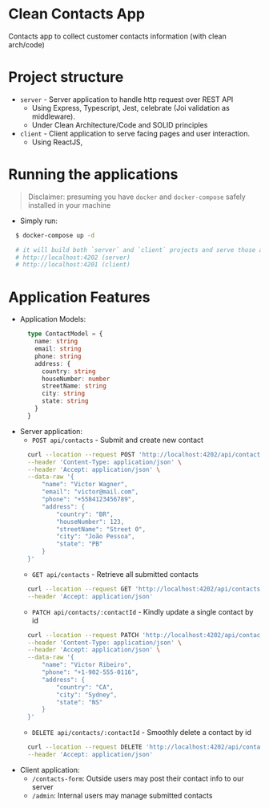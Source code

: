 # Clean Contacts App
Contacts app to collect customer contacts information (with clean arch/code)

# Project structure
- `server` - Server application to handle http request over REST API
  - Using Express, Typescript, Jest, celebrate (Joi validation as middleware).
  - Under Clean Architecture/Code and SOLID principles
- `client` - Client application to serve facing pages and user interaction.
  - Using ReactJS, 

# Running the applications
> Disclaimer: presuming you have `docker` and `docker-compose` safely installed in your machine

- Simply run:
```sh
  $ docker-compose up -d

  # it will build both `server` and `client` projects and serve those at: 
  # http://localhost:4202 (server)
  # http://localhost:4201 (client)
```

# Application Features
  - Application Models:
    ```ts
      type ContactModel = {
        name: string
        email: string
        phone: string
        address: {
          country: string
          houseNumber: number
          streetName: string
          city: string
          state: string
        }
      }
    ```
  - Server application:
    - `POST api/contacts` - Submit and create new contact
    ```sh
      curl --location --request POST 'http://localhost:4202/api/contacts' \
      --header 'Content-Type: application/json' \
      --header 'Accept: application/json' \
      --data-raw '{
          "name": "Victor Wagner",
          "email": "victor@mail.com",
          "phone": "+5584123456789",
          "address": {
              "country": "BR",
              "houseNumber": 123,
              "streetName": "Street 0",
              "city": "João Pessoa",
              "state": "PB"
          }
      }'
    ```
    - `GET api/contacts` - Retrieve all submitted contacts
    ```sh
      curl --location --request GET 'http://localhost:4202/api/contacts' \
      --header 'Accept: application/json'
    ```
    - `PATCH api/contacts/:contactId` - Kindly update a single contact by id
    ```sh
      curl --location --request PATCH 'http://localhost:4202/api/contacts/ckw4z8a9i0000itvrci6jc1bq' \
      --header 'Content-Type: application/json' \
      --header 'Accept: application/json' \
      --data-raw '{
          "name": "Victor Ribeiro",
          "phone": "+1-902-555-0116",
          "address": {
              "country": "CA",
              "city": "Sydney",
              "state": "NS"
          }
      }'
    ```
    - `DELETE api/contacts/:contactId` - Smoothly delete a contact by id
    ```sh
      curl --location --request DELETE 'http://localhost:4202/api/contacts/ckw4cdk6k0001y2vrekjfgo3f' \
      --header 'Accept: application/json'
    ```
  - Client application:
    - `/contacts-form`: Outside users may post their contact info to our server
    - `/admin`: Internal users may manage submitted contacts